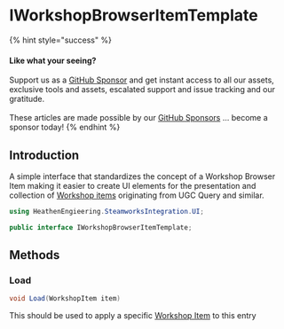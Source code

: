 # IWorkshopBrowserItemTemplate

{% hint style="success" %}
#### Like what your seeing?

Support us as a [GitHub Sponsor](../../../../become-a-sponsor/) and get instant access to all our assets, exclusive tools and assets, escalated support and issue tracking and our gratitude.\
\
These articles are made possible by our [GitHub Sponsors](../../../../become-a-sponsor/) ... become a sponsor today!
{% endhint %}

## &#x20;Introduction

A simple interface that standardizes the concept of a Workshop Browser Item making it easier to create UI elements for the presentation and collection of [Workshop items](../objects/workshop-item.md) originating from UGC Query and similar.

```csharp
using HeathenEngieering.SteamworksIntegration.UI;
```

```csharp
public interface IWorkshopBrowserItemTemplate;
```

## Methods

### Load

```csharp
void Load(WorkshopItem item)
```

This should be used to apply a specific [Workshop Item](../objects/workshop-item.md) to this entry
